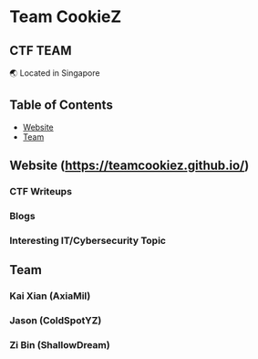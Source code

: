 # Team CookieZ
## CTF TEAM

🌏 Located in Singapore 


## Table of Contents

- [Website](#website)
- [Team](#team)


## Website (https://teamcookiez.github.io/)

### CTF Writeups
### Blogs
### Interesting IT/Cybersecurity Topic

## Team

### Kai Xian (AxiaMil)
### Jason (ColdSpotYZ)
### Zi Bin (ShallowDream)





